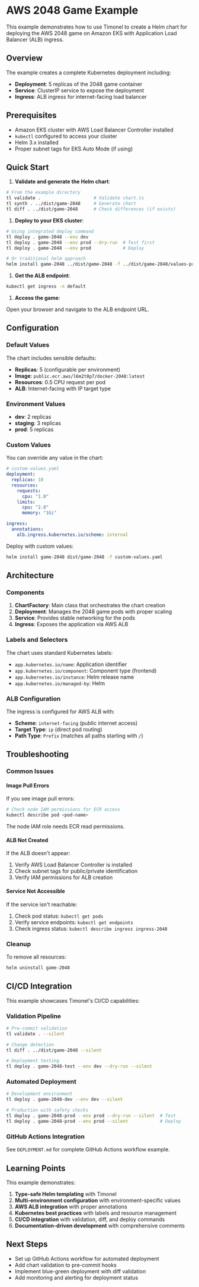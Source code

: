 # AWS 2048 Game Example

This example demonstrates how to use Timonel to create a Helm chart for deploying the AWS 2048
game on Amazon EKS with Application Load Balancer (ALB) ingress.

## Overview

The example creates a complete Kubernetes deployment including:

- **Deployment**: 5 replicas of the 2048 game container
- **Service**: ClusterIP service to expose the deployment
- **Ingress**: ALB ingress for internet-facing load balancer

## Prerequisites

- Amazon EKS cluster with AWS Load Balancer Controller installed
- `kubectl` configured to access your cluster
- Helm 3.x installed
- Proper subnet tags for EKS Auto Mode (if using)

## Quick Start

<!-- markdownlint-disable MD029 -->

1. **Validate and generate the Helm chart**:

```bash
# From the example directory
tl validate .                    # Validate chart.ts
tl synth . ../dist/game-2048     # Generate chart
tl diff . ../dist/game-2048      # Check differences (if exists)
```

1. **Deploy to your EKS cluster**:

```bash
# Using integrated deploy command
tl deploy . game-2048 --env dev
tl deploy . game-2048 --env prod --dry-run  # Test first
tl deploy . game-2048 --env prod            # Deploy

# Or traditional helm approach
helm install game-2048 ../dist/game-2048 -f ../dist/game-2048/values-prod.yaml
```

1. **Get the ALB endpoint**:

```bash
kubectl get ingress -n default
```

1. **Access the game**:

Open your browser and navigate to the ALB endpoint URL.

## Configuration

### Default Values

The chart includes sensible defaults:

- **Replicas**: 5 (configurable per environment)
- **Image**: `public.ecr.aws/l6m2t8p7/docker-2048:latest`
- **Resources**: 0.5 CPU request per pod
- **ALB**: Internet-facing with IP target type

### Environment Values

- **dev**: 2 replicas
- **staging**: 3 replicas  
- **prod**: 5 replicas

### Custom Values

You can override any value in the chart:

```yaml
# custom-values.yaml
deployment:
  replicas: 10
  resources:
    requests:
      cpu: "1.0"
    limits:
      cpu: "2.0"
      memory: "1Gi"

ingress:
  annotations:
    alb.ingress.kubernetes.io/scheme: internal
```

Deploy with custom values:

```bash
helm install game-2048 dist/game-2048 -f custom-values.yaml
```

## Architecture

### Components

1. **ChartFactory**: Main class that orchestrates the chart creation
2. **Deployment**: Manages the 2048 game pods with proper scaling
3. **Service**: Provides stable networking for the pods
4. **Ingress**: Exposes the application via AWS ALB

### Labels and Selectors

The chart uses standard Kubernetes labels:

- `app.kubernetes.io/name`: Application identifier
- `app.kubernetes.io/component`: Component type (frontend)
- `app.kubernetes.io/instance`: Helm release name
- `app.kubernetes.io/managed-by`: Helm

### ALB Configuration

The ingress is configured for AWS ALB with:

- **Scheme**: `internet-facing` (public internet access)
- **Target Type**: `ip` (direct pod routing)
- **Path Type**: `Prefix` (matches all paths starting with `/`)

## Troubleshooting

### Common Issues

#### Image Pull Errors

If you see image pull errors:

```bash
# Check node IAM permissions for ECR access
kubectl describe pod <pod-name>
```

The node IAM role needs ECR read permissions.

#### ALB Not Created

If the ALB doesn't appear:

1. Verify AWS Load Balancer Controller is installed
2. Check subnet tags for public/private identification
3. Verify IAM permissions for ALB creation

#### Service Not Accessible

If the service isn't reachable:

1. Check pod status: `kubectl get pods`
2. Verify service endpoints: `kubectl get endpoints`
3. Check ingress status: `kubectl describe ingress ingress-2048`

### Cleanup

To remove all resources:

```bash
helm uninstall game-2048
```

## CI/CD Integration

This example showcases Timonel's CI/CD capabilities:

### Validation Pipeline

```bash
# Pre-commit validation
tl validate . --silent

# Change detection
tl diff . ../dist/game-2048 --silent

# Deployment testing
tl deploy . game-2048-test --env dev --dry-run --silent
```

### Automated Deployment

```bash
# Development environment
tl deploy . game-2048-dev --env dev --silent

# Production with safety checks
tl deploy . game-2048-prod --env prod --dry-run --silent  # Test
tl deploy . game-2048-prod --env prod --silent            # Deploy
```

### GitHub Actions Integration

See `DEPLOYMENT.md` for complete GitHub Actions workflow example.

## Learning Points

This example demonstrates:

1. **Type-safe Helm templating** with Timonel
2. **Multi-environment configuration** with environment-specific values
3. **AWS ALB integration** with proper annotations
4. **Kubernetes best practices** with labels and resource management
5. **CI/CD integration** with validation, diff, and deploy commands
6. **Documentation-driven development** with comprehensive comments

## Next Steps

- Set up GitHub Actions workflow for automated deployment
- Add chart validation to pre-commit hooks
- Implement blue-green deployment with diff validation
- Add monitoring and alerting for deployment status
